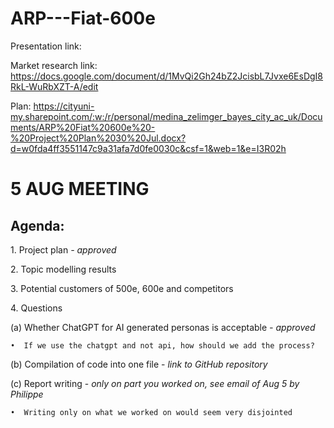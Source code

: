 # ARP---Fiat-600e

Presentation link:

Market research link: https://docs.google.com/document/d/1MvQi2Gh24bZ2JcisbL7Jvxe6EsDgI8RkL-WuRbXZT-A/edit 

Plan: https://cityuni-my.sharepoint.com/:w:/r/personal/medina_zelimger_bayes_city_ac_uk/Documents/ARP%20Fiat%20600e%20-%20Project%20Plan%2030%20Jul.docx?d=w0fda4ff3551147c9a31afa7d0fe0030c&csf=1&web=1&e=I3R02h




# 5 AUG MEETING

## Agenda:

1.⁠ ⁠Project plan *- approved*

2.⁠ ⁠⁠Topic modelling results 

3.⁠ ⁠⁠Potential customers of 500e, 600e and competitors 

4.⁠ ⁠⁠Questions

  (a) Whether ChatGPT for AI generated personas is acceptable *- approved*
   
    •⁠  ⁠If we use the chatgpt and not api, how should we add the process? 

  (b) Compilation of code into one file - *link to GitHub repository*
  
  (c) Report writing - *only on part you worked on, see email of Aug 5 by Philippe*
  
    •⁠  ⁠Writing only on what we worked on would seem very disjointed
